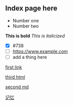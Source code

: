 ## Index page here

- Number one
- Number two

**This is bold**
*This is italicized*


- [x] #738
- [ ] https://www.example.com
- [ ] add a thing here

[first link](./first-file)

[third html](./third.html)


[second md](./second.md)

[记忆](./doc/memory.md)
